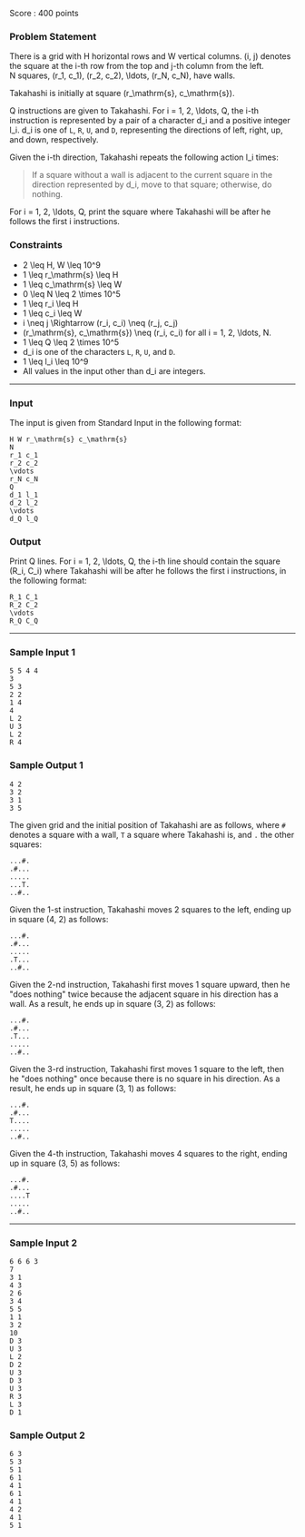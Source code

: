 Score : 400 points

### Problem Statement

There is a grid with H horizontal rows and W vertical columns. (i, j) denotes the square at the i-th row from the top and j-th column from the left.  
N squares, (r\_1, c\_1), (r\_2, c\_2), \ldots, (r\_N, c\_N), have walls.

Takahashi is initially at square (r\_\mathrm{s}, c\_\mathrm{s}).

Q instructions are given to Takahashi.
For i = 1, 2, \ldots, Q, the i-th instruction is represented by a pair of a character d\_i and a positive integer l\_i. d\_i is one of `L`, `R`, `U`, and `D`, representing the directions of left, right, up, and down, respectively.

Given the i-th direction, Takahashi repeats the following action l\_i times:

> If a square without a wall is adjacent to the current square in the direction represented by d\_i, move to that square;
> otherwise, do nothing.

For i = 1, 2, \ldots, Q, print the square where Takahashi will be after he follows the first i instructions.

### Constraints

* 2 \leq H, W \leq 10^9
* 1 \leq r\_\mathrm{s} \leq H
* 1 \leq c\_\mathrm{s} \leq W
* 0 \leq N \leq 2 \times 10^5
* 1 \leq r\_i \leq H
* 1 \leq c\_i \leq W
* i \neq j \Rightarrow (r\_i, c\_i) \neq (r\_j, c\_j)
* (r\_\mathrm{s}, c\_\mathrm{s}) \neq (r\_i, c\_i) for all i = 1, 2, \ldots, N.
* 1 \leq Q \leq 2 \times 10^5
* d\_i is one of the characters `L`, `R`, `U`, and `D`.
* 1 \leq l\_i \leq 10^9
* All values in the input other than d\_i are integers.

---

### Input

The input is given from Standard Input in the following format:

```
H W r_\mathrm{s} c_\mathrm{s}
N
r_1 c_1
r_2 c_2
\vdots
r_N c_N
Q
d_1 l_1
d_2 l_2
\vdots
d_Q l_Q
```

### Output

Print Q lines.
For i = 1, 2, \ldots, Q, the i-th line should contain the square (R\_i, C\_i) where Takahashi will be after he follows the first i instructions, in the following format:

```
R_1 C_1
R_2 C_2
\vdots
R_Q C_Q
```

---

### Sample Input 1

```
5 5 4 4
3
5 3
2 2
1 4
4
L 2
U 3
L 2
R 4
```

### Sample Output 1

```
4 2
3 2
3 1
3 5
```

The given grid and the initial position of Takahashi are as follows, where `#` denotes a square with a wall, `T` a square where Takahashi is, and `.` the other squares:

```
...#.
.#...
.....
...T.
..#..
```

Given the 1-st instruction, Takahashi moves 2 squares to the left, ending up in square (4, 2) as follows:

```
...#.
.#...
.....
.T...
..#..
```

Given the 2-nd instruction, Takahashi first moves 1 square upward, then he "does nothing" twice because the adjacent square in his direction has a wall. As a result, he ends up in square (3, 2) as follows:

```
...#.
.#...
.T...
.....
..#..
```

Given the 3-rd instruction, Takahashi first moves 1 square to the left, then he "does nothing" once because there is no square in his direction. As a result, he ends up in square (3, 1) as follows:

```
...#.
.#...
T....
.....
..#..
```

Given the 4-th instruction, Takahashi moves 4 squares to the right, ending up in square (3, 5) as follows:

```
...#.
.#...
....T
.....
..#..
```

---

### Sample Input 2

```
6 6 6 3
7
3 1
4 3
2 6
3 4
5 5
1 1
3 2
10
D 3
U 3
L 2
D 2
U 3
D 3
U 3
R 3
L 3
D 1
```

### Sample Output 2

```
6 3
5 3
5 1
6 1
4 1
6 1
4 1
4 2
4 1
5 1
```